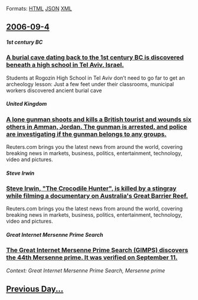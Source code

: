 
Formats: [HTML](2006/09/4/index.html)  [JSON](2006/09/4/index.json)  [XML](2006/09/4/index.xml)  

## [2006-09-4](/news/2006/09/4/index.md)

##### 1st century BC
### [ A burial cave dating back to the 1st century BC is discovered beneath a high school in Tel Aviv, Israel. ](/news/2006/09/4/a-burial-cave-dating-back-to-the-1st-century-bc-is-discovered-beneath-a-high-school-in-tel-aviv-israel.md)
Students at Rogozin High School in Tel Aviv don’t need to go far to get an archeology lesson: Just a few feet under their classrooms, municipal workers discovered ancient burial cave

##### United Kingdom
### [ A lone gunman shoots and kills a British tourist and wounds six others in Amman, Jordan. The gunman is arrested, and police are investigating if the gunman belongs to any groups. ](/news/2006/09/4/a-lone-gunman-shoots-and-kills-a-british-tourist-and-wounds-six-others-in-amman-jordan-the-gunman-is-arrested-and-police-are-investigati.md)
Reuters.com brings you the latest news from around the world, covering breaking news in markets, business, politics, entertainment, technology, video and pictures.

##### Steve Irwin
### [ Steve Irwin, "The Crocodile Hunter", is killed by a stingray while filming a documentary on Australia's Great Barrier Reef. ](/news/2006/09/4/steve-irwin-the-crocodile-hunter-is-killed-by-a-stingray-while-filming-a-documentary-on-australia-s-great-barrier-reef.md)
Reuters.com brings you the latest news from around the world, covering breaking news in markets, business, politics, entertainment, technology, video and pictures.

##### Great Internet Mersenne Prime Search
### [ The Great Internet Mersenne Prime Search (GIMPS) discovers the 44th Mersenne prime. It was verified on September 11. ](/news/2006/09/4/the-great-internet-mersenne-prime-search-gimps-discovers-the-44th-mersenne-prime-it-was-verified-on-september-11.md)
_Context: Great Internet Mersenne Prime Search, Mersenne prime_

## [Previous Day...](/news/2006/09/3/index.md)

